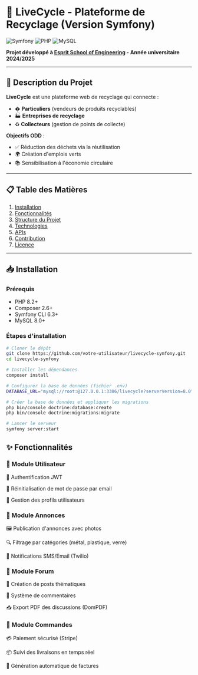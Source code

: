 # 🌱 LiveCycle - Plateforme de Recyclage (Version Symfony)

![Symfony](https://img.shields.io/badge/Symfony-6.3-%23000000?logo=symfony)
![PHP](https://img.shields.io/badge/PHP-8.2-%23777BB4?logo=php)
![MySQL](https://img.shields.io/badge/MySQL-8.0-%234479A1?logo=mysql)

**Projet développé à [Esprit School of Engineering](https://www.esprit.tn/) - Année universitaire 2024/2025**

---

## 📝 Description du Projet
**LiveCycle** est une plateforme web de recyclage qui connecte :
- � **Particuliers** (vendeurs de produits recyclables)  
- 🏭 **Entreprises de recyclage**  
- ♻️ **Collecteurs** (gestion de points de collecte)

**Objectifs ODD** :
- ✅ Réduction des déchets via la réutilisation  
- 🌍 Création d'emplois verts  
- 📚 Sensibilisation à l'économie circulaire

---

## 📋 Table des Matières
1. [Installation](#📥-installation)
2. [Fonctionnalités](#✨-fonctionnalités)
3. [Structure du Projet](#🏗️-structure-du-projet)
4. [Technologies](#🛠️-technologies-utilisées)
5. [APIs](#🔌-apis-intégrées)
6. [Contribution](#👥-contribution)
7. [Licence](#📄-licence)

---

## 📥 Installation
### Prérequis
- PHP 8.2+
- Composer 2.6+
- Symfony CLI 6.3+
- MySQL 8.0+

### Étapes d'installation
```bash
# Cloner le dépôt
git clone https://github.com/votre-utilisateur/livecycle-symfony.git
cd livecycle-symfony

# Installer les dépendances
composer install

# Configurer la base de données (fichier .env)
DATABASE_URL="mysql://root:@127.0.0.1:3306/livecycle?serverVersion=8.0"

# Créer la base de données et appliquer les migrations
php bin/console doctrine:database:create
php bin/console doctrine:migrations:migrate

# Lancer le serveur
symfony server:start
```
## ✨ Fonctionnalités

### 👤 Module Utilisateur

🔐 Authentification JWT

📧 Réinitialisation de mot de passe par email

👤 Gestion des profils utilisateurs

### 📢 Module Annonces
🖼️ Publication d'annonces avec photos

🔍 Filtrage par catégories (métal, plastique, verre)

🔔 Notifications SMS/Email (Twilio)

### 💬 Module Forum
📝 Création de posts thématiques

💬 Système de commentaires

📥 Export PDF des discussions (DomPDF)

### 🚛 Module Commandes
💳 Paiement sécurisé (Stripe)

📦 Suivi des livraisons en temps réel

📄 Génération automatique de factures
